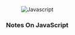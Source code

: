 <div align="center">
  

  <div>
    <img src="https://img.shields.io/badge/JavaScript-323330?style=for-the-badge&logo=javascript&logoColor=F7DF1E" alt="Javascript" />
  </div>

  <h3 align="center">Notes On JavaScript</h3>

 
</div>



